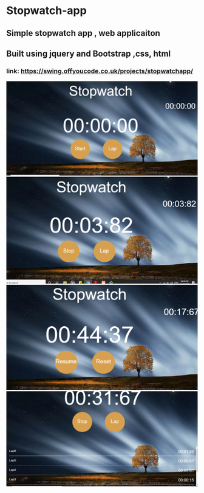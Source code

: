 # Stopwatch-app
## Simple stopwatch app , web applicaiton
## Built using jquery and Bootstrap ,css, html 
### link: https://swing.offyoucode.co.uk/projects/stopwatchapp/


![front](https://github.com/Coderode/Images/blob/master/stopwatch/front.PNG)
![start](https://github.com/Coderode/Images/blob/master/stopwatch/start.PNG)
![stop](https://github.com/Coderode/Images/blob/master/stopwatch/stop.PNG)
![laps](https://github.com/Coderode/Images/blob/master/stopwatch/laps.PNG)
